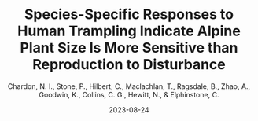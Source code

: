 ---
title: "Species-Specific Responses to Human Trampling Indicate Alpine Plant Size Is More Sensitive than Reproduction to Disturbance"
subtitle: ""
excerpt: ""
date: 2023-08-24
date_end: ""
featured: false
show_post_time: false
event: "Plants"
event_url: 
author: "Chardon, N. I., Stone, P., Hilbert, C., Maclachlan, T., Ragsdale, B., Zhao, A., Goodwin, K., Collins, C. G., Hewitt, N., & Elphinstone, C."
location: ""
draft: false
# layout options: single, single-sidebar
layout: single
categories:
- Publications
links:
- icon: book
  icon_pack: fas
  name: read
  url: https://doi.org/10.3390/plants12173040
---